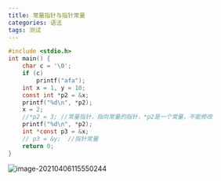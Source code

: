```yaml
---
title: 常量指针与指针常量
categories: 语法
tags: 测试
---
```


```c
#include <stdio.h>
int main() {
    char c = '\0';
    if (c)
        printf("afa");
    int x = 1, y = 10;
    const int *p2 = &x;
    printf("%d\n", *p2);
    x = 2;
    //*p2 = 3; //常量指针，指向常量的指针，*p2是一个常量，不能修改
    printf("%d\n", *p2);
    int *const p3 = &x;
    // p3 = &y;  //指针常量
    return 0;
}
```

![image-20210406115550244](https://gitee.com/destiny0118/picgo/raw/master/pic/image-20210406115550244.png)

